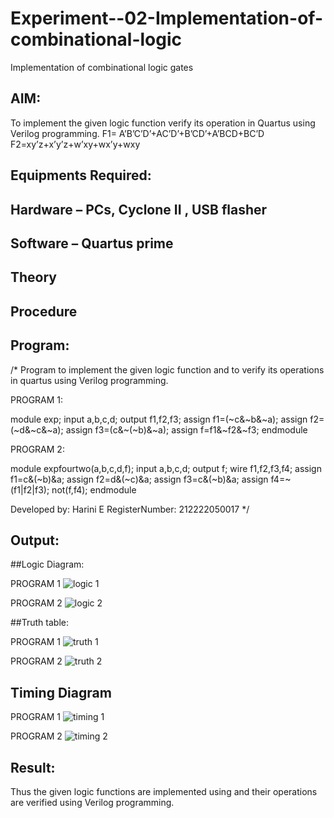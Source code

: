 # Experiment--02-Implementation-of-combinational-logic
Implementation of combinational logic gates
 
## AIM:
To implement the given logic function verify its operation in Quartus using Verilog programming.
 F1= A’B’C’D’+AC’D’+B’CD’+A’BCD+BC’D
F2=xy’z+x’y’z+w’xy+wx’y+wxy
 
 
 
## Equipments Required:
## Hardware – PCs, Cyclone II , USB flasher
## Software – Quartus prime


## Theory
 

## Procedure
## Program:
/*
Program to implement the given logic function and to verify its operations in quartus using Verilog programming.

PROGRAM 1:

module exp;
input a,b,c,d;
output f1,f2,f3;
assign f1=(~c&~b&~a);
assign f2=(~d&~c&~a);
assign f3=(c&~(~b)&~a);
assign f=f1&~f2&~f3;
endmodule

PROGRAM 2:

module expfourtwo(a,b,c,d,f);
input a,b,c,d;
output f;
wire f1,f2,f3,f4;
assign f1=c&(~b)&a;
assign f2=d&(~c)&a;
assign f3=c&(~b)&a;
assign f4=~(f1|f2|f3);
not(f,f4);
endmodule


Developed by: Harini E
RegisterNumber:  212222050017
*/

## Output:

##Logic Diagram:

PROGRAM 1
![logic 1](https://user-images.githubusercontent.com/128949246/233824832-83385e4a-d43a-4d66-a4a4-6041f29b3586.jpeg)

PROGRAM 2
![logic 2](https://user-images.githubusercontent.com/128949246/233824847-045d50b3-4346-4c97-845d-878769f380d5.jpeg)

##Truth table:

PROGRAM 1
![truth 1](https://user-images.githubusercontent.com/128949246/233824921-2596eaac-15d8-44b6-9adb-08f14b26fb86.jpeg)

PROGRAM 2
![truth 2](https://user-images.githubusercontent.com/128949246/233824949-2671c989-dba5-485f-bf6b-73828b9b7d58.jpeg)


## Timing Diagram

PROGRAM 1
![timing 1](https://user-images.githubusercontent.com/128949246/233824770-023e8361-86e7-4ae3-a830-f6f897db2e99.jpeg)

PROGRAM 2
![timing 2](https://user-images.githubusercontent.com/128949246/233824787-b037286e-9778-480c-9d82-2f2f252c6966.jpeg)


## Result:
Thus the given logic functions are implemented using  and their operations are verified using Verilog programming.
